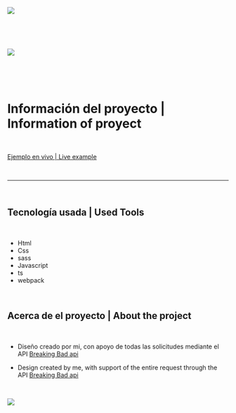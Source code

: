 ![](https://i.ibb.co/KjDKJNW/Header-Footer.png)

<br>
<br>
<br>

![](https://i.ibb.co/txgpz0s/Logo-Ec.png)

<br>
<br>
<br>

Información del proyecto    |   Information of proyect
=============

<br>

[Ejemplo en vivo | Live example](https://estefanoc.github.io/Breaking-Bad/ "Proyect Link")

<br>

----

<br>

<h2>Tecnología usada         |       Used Tools</h2>

<br>

- Html
- Css
- sass
- Javascript
- ts
- webpack
     
<br>

<h2>Acerca de el proyecto         |       About the project</h2>

<br>

* Diseño creado por mi, con apoyo de todas las solicitudes mediante el API [Breaking Bad api](https://www.breakingbadapi.com/documentation "BreakingBadApi")

* Design created by me, with support of the entire request through the API [Breaking Bad api](https://www.breakingbadapi.com/documentation "BreakingBadApi")


<br>

![](https://i.ibb.co/KjDKJNW/Header-Footer.png)
